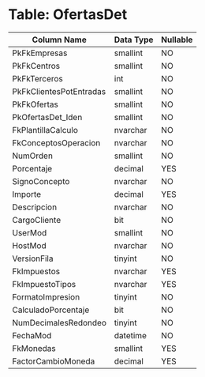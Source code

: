 # Table: OfertasDet

| Column Name | Data Type | Nullable |
|-------------|-----------|----------|
| PkFkEmpresas | smallint | NO |
| PkFkCentros | smallint | NO |
| PkFkTerceros | int | NO |
| PkFkClientesPotEntradas | smallint | NO |
| PkFkOfertas | smallint | NO |
| PkOfertasDet_Iden | smallint | NO |
| FkPlantillaCalculo | nvarchar | NO |
| FkConceptosOperacion | nvarchar | NO |
| NumOrden | smallint | NO |
| Porcentaje | decimal | YES |
| SignoConcepto | nvarchar | NO |
| Importe | decimal | YES |
| Descripcion | nvarchar | NO |
| CargoCliente | bit | NO |
| UserMod | smallint | NO |
| HostMod | nvarchar | NO |
| VersionFila | tinyint | NO |
| FkImpuestos | nvarchar | YES |
| FkImpuestoTipos | nvarchar | YES |
| FormatoImpresion | tinyint | NO |
| CalculadoPorcentaje | bit | NO |
| NumDecimalesRedondeo | tinyint | NO |
| FechaMod | datetime | NO |
| FkMonedas | smallint | YES |
| FactorCambioMoneda | decimal | YES |
